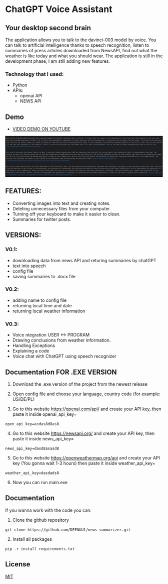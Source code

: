 
# ChatGPT Voice Assistant ##
## Your desktop second brain ##

The application allows you to talk to the davinci-003 model by voice. You can talk to artificial intelligence thanks to speech recognition, listen to summaries of press articles downloaded from NewsAPI, find out what the weather is like today and what you should wear.
The application is still in the development phase, I am still adding new features.

### Technology that I used:
- Python
- APIs:
    - openai API
    - NEWS API 

## Demo

- [VIDEO DEMO ON YOUTUBE](https://youtu.be/yFJaFXsPRnk)

<img src="/files/1.png"/>

## FEATURES:

- Converting images into text and creating notes.
- Deleting unnecessary files from your computer.
- Turning off your keyboard to make it easier to clean.
- Summaries for twitter posts.

## VERSIONS:

### V0.1:
- downloading data from news API and returing summaries by chatGPT
- text into speech
- config file 
- saving summaries to .docx file

### V0.2: 
- adding name to config file
- returning local time and date
- returning local weather information

### V0.3:
- Voice ntegration USER <-> PROGRAM
- Drawing conclusions from weather information.
- Handling Exceptions
- Explaining a code
- Voice chat with ChatGPT using speech recognizer

## Documentation FOR .EXE VERSION

1. Download the .exe version of the project from the newest release

2. Open config file and choose your language, country code (for example: US/DE/PL)

3. Go to this website https://openai.com/api/ and create your API key, then paste it inside openai_api_key=<HERE>

```
open_api_key=asdas8d8as8
```

4. Go to this website https://newsapi.org/ and create your API key, then paste it inside 
news_api_key=<HERE>

```
news_api_key=dasd8asasd8
```

5. Go to this website https://openweathermap.org/api and create your API key (You gonna wait 1-3 hours) then paste it inside
weather_api_key=<HERE>

```
weather_api_key=dasdads8
```

6. Now you can run main.exe 



## Documentation 

If you wanna work with the code you can:

1. Clone the github repository

```
git clone https://github.com/DEENUU1/news-summarizer.git
```

2. Install all packages

``` 
pip -r install requirements.txt
```





## License

[MIT](https://choosealicense.com/licenses/mit/)

